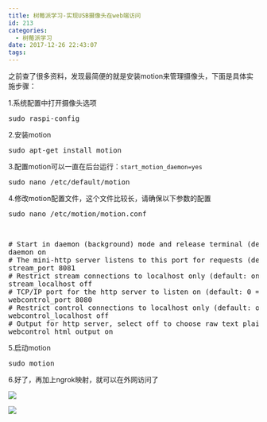 ```yaml
---
title: 树莓派学习-实现USB摄像头在web端访问
id: 213
categories:
  - 树莓派学习
date: 2017-12-26 22:43:07
tags:
---
```


之前查了很多资料，发现最简便的就是安装motion来管理摄像头，下面是具体实施步骤：

1.系统配置中打开摄像头选项
<pre class="lang:default decode:true">sudo raspi-config</pre>
2.安装motion
<pre class="lang:default decode:true ">sudo apt-get install motion</pre>
3.配置motion可以一直在后台运行：`start_motion_daemon=yes`
<pre class="lang:default decode:true">sudo nano /etc/default/motion</pre>
4.修改motion配置文件，这个文件比较长，请确保以下参数的配置
<pre class="lang:default decode:true">sudo nano /etc/motion/motion.conf</pre>
&nbsp;
<pre class="lang:default decode:true "># Start in daemon (background) mode and release terminal (default: off)
daemon on
# The mini-http server listens to this port for requests (default: 0 = disabled)
stream_port 8081
# Restrict stream connections to localhost only (default: on)
stream_localhost off
# TCP/IP port for the http server to listen on (default: 0 = disabled)
webcontrol_port 8080
# Restrict control connections to localhost only (default: on)
webcontrol_localhost off
# Output for http server, select off to choose raw text plain (default: on)
webcontrol_html_output on</pre>

5.启动motion
<pre class="lang:default decode:true ">sudo motion</pre>
6.好了，再加上ngrok映射，就可以在外网访问了

![](http://www.xiajunyi.com/wp-content/uploads/2017/12/捕获-6.png)

![](http://www.xiajunyi.com/wp-content/uploads/2017/12/捕获2.png)